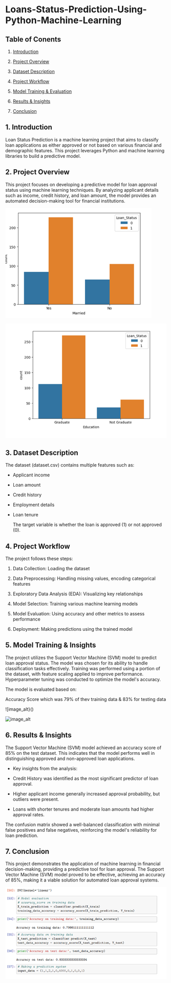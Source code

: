 # Loans-Status-Prediction-Using-Python-Machine-Learning

## Table of Conents

1. [Introduction](#introduction)

2. [Project Overview](#project-overview)

3. [Dataset Description](#dataset-description)

4. [Project Workflow](#project-workflow)

5. [Model Training & Evaluation](#model-transition-and-evaluation)

6. [Results & Insights](#results-&-insights)

7. [Conclusion](#conclusion)

## 1. Introduction

Loan Status Prediction is a machine learning project that aims to classify loan applications as either approved or not based on various financial and demographic features. This project leverages Python and machine learning libraries to build a predictive model.

## 2. Project Overview

This project focuses on developing a predictive model for loan approval status using machine learning techniques. By analyzing applicant details such as income, credit history, and loan amount, the model provides an automated decision-making tool for financial institutions.

![image_alt](https://github.com/Shamiso-Tirivanhu/Loans-Status-Prediction-Using-Python-Machine-Learning/blob/3988c0a19cd53d787625512c9fc542344006b506/Loan%20Status%20and%20Married%20.png)








![image_alt](https://github.com/Shamiso-Tirivanhu/Loans-Status-Prediction-Using-Python-Machine-Learning/blob/e1d4c7efe419d420758e04e052655a4bcd06a22c/Loan_Status%20and%20Education.png)

## 3. Dataset Description 

The dataset (dataset.csv) contains multiple features such as:

- Applicant income

- Loan amount

- Credit history

- Employment details

- Loan tenure

  The target variable is whether the loan is approved (1) or not approved (0).

## 4. Project Workflow

The project follows these steps:

1. Data Collection: Loading the dataset

2. Data Preprocessing: Handling missing values, encoding categorical features

3. Exploratory Data Analysis (EDA): Visualizing key relationships

4. Model Selection: Training various machine learning models

5. Model Evaluation: Using accuracy and other metrics to assess performance

6. Deployment: Making predictions using the trained model

## 5. Model Training & Insights

The project utilizes the Support Vector Machine (SVM) model to predict loan approval status. The model was chosen for its ability to handle classification tasks effectively. Training was performed using a portion of the dataset, with feature scaling applied to improve performance. Hyperparameter tuning was conducted to optimize the model's accuracy.

The model is evaluated based on:

Accuracy Score which was 79% of thev training data & 83% for testing data

![image_alt}()

![image_alt]()

## 6. Results & Insights 

The Support Vector Machine (SVM) model achieved an accuracy score of 85% on the test dataset. This indicates that the model performs well in distinguishing approved and non-approved loan applications.

- Key insights from the analysis:

- Credit History was identified as the most significant predictor of loan approval.

- Higher applicant income generally increased approval probability, but outliers were present.

- Loans with shorter tenures and moderate loan amounts had higher approval rates.

The confusion matrix showed a well-balanced classification with minimal false positives and false negatives, reinforcing the model's reliability for loan prediction.

## 7. Conclusion

This project demonstrates the application of machine learning in financial decision-making, providing a predictive tool for loan approval. The Support Vector Machine (SVM) model proved to be effective, achieving an accuracy of 85%, making it a viable solution for automated loan approval systems.

![image_alt](https://github.com/Shamiso-Tirivanhu/Loans-Status-Prediction-Using-Python-Machine-Learning/blob/2f493b0bef66ca4860bcf9becd366f85648226cb/Accuracy%20score%20of%20SVM.png)
